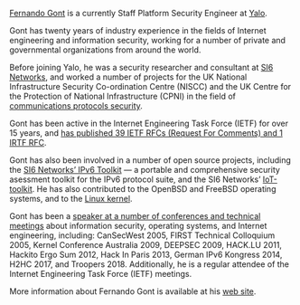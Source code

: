 [Fernando Gont](https://www.gont.com.ar) is a currently Staff Platform Security Engineer at [Yalo](https://www.yalo.com).

Gont has twenty years of industry experience in the fields of Internet engineering and information security, working for a number of private and governmental organizations from around the world.

Before joining Yalo, he was a security researcher and consultant at [SI6 Networks](https://www.si6networks.com), and worked a number of projects for the UK National Infrastructure Security Co-ordination Centre (NISCC) and the UK Centre for the Protection of National Infrastructure (CPNI) in the field of [communications protocols security](https://www.gont.com.ar/publications/).

Gont has been active in the Internet Engineering Task Force (IETF) for over 15 years, and [has published 39 IETF RFCs (Request For Comments) and 1 IRTF RFC](https://datatracker.ietf.org/person/Fernando%20Gont).

Gont has also been involved in a number of open source projects, including the [SI6 Networks’ IPv6 Toolkit](https://www.si6networks.com/research/tools/ipv6toolkit/) — a portable and comprehensive security asessment toolkit for the IPv6 protocol suite, and the SI6 Networks’ [IoT-toolkit](https://www.si6networks.com/tools/iot-toolkit). He has also contributed to the OpenBSD and FreeBSD operating systems, and to the [Linux kernel](https://patchwork.ozlabs.org/project/netdev/list/?submitter=64691&state=*).

Gont has been a [speaker at a number of conferences and technical meetings](https://www.gont.com.ar/presentations/) about information security, operating systems, and Internet engineering, including: CanSecWest 2005, FIRST Technical Colloquium 2005, Kernel Conference Australia 2009, DEEPSEC 2009, HACK.LU 2011, Hackito Ergo Sum 2012, Hack In Paris 2013, German IPv6 Kongress 2014, H2HC 2017, and Troopers 2018. Additionally, he is a regular attendee of the Internet Engineering Task Force (IETF) meetings.

More information about Fernando Gont is available at his [web site](https://www.gont.com.ar).
